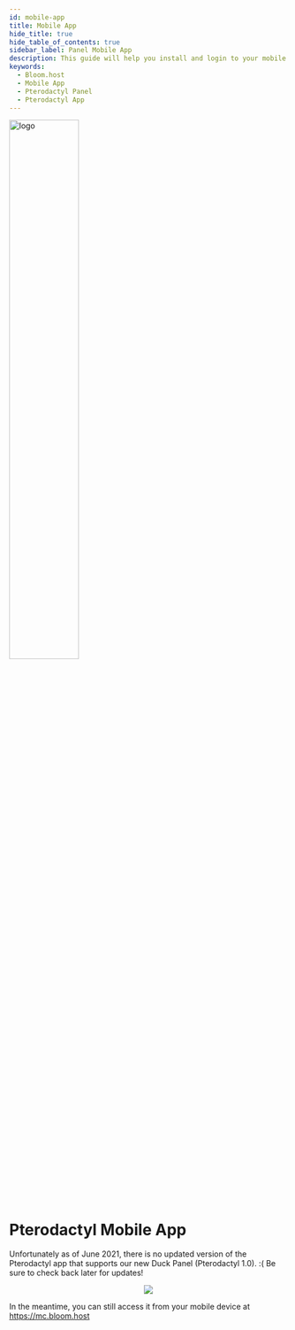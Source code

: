 ```yaml
---
id: mobile-app
title: Mobile App
hide_title: true
hide_table_of_contents: true
sidebar_label: Panel Mobile App
description: This guide will help you install and login to your mobile app, which lets you control your server on the go.
keywords:
  - Bloom.host
  - Mobile App
  - Pterodactyl Panel
  - Pterodactyl App
---
```


<div class="text--center">
<img src="https://bloom.host/assets/images/logo.png" alt="logo" height="50%" width="50%"/>
<h1>Pterodactyl Mobile App</h1>
</div>

Unfortunately as of June 2021, there is no updated version of the Pterodactyl app that supports our new Duck Panel (Pterodactyl 1.0). :( Be sure to check back later for updates!
<p align="center">
  <img src="https://i.imgur.com/Pcr4vNk.gif" />
</p>

In the meantime, you can still access it from your mobile device at https://mc.bloom.host
